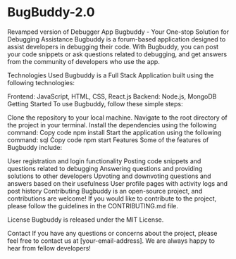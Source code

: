 # BugBuddy-2.0
Revamped version of Debugger App
Bugbuddy - Your One-stop Solution for Debugging Assistance
Bugbuddy is a forum-based application designed to assist developers in debugging their code. With Bugbuddy, you can post your code snippets or ask questions related to debugging, and get answers from the community of developers who use the app.

Technologies Used
Bugbuddy is a Full Stack Application built using the following technologies:

Frontend: JavaScript, HTML, CSS, React.js
Backend: Node.js, MongoDB
Getting Started
To use Bugbuddy, follow these simple steps:

Clone the repository to your local machine.
Navigate to the root directory of the project in your terminal.
Install the dependencies using the following command:
Copy code
npm install
Start the application using the following command:
sql
Copy code
npm start
Features
Some of the features of Bugbuddy include:

User registration and login functionality
Posting code snippets and questions related to debugging
Answering questions and providing solutions to other developers
Upvoting and downvoting questions and answers based on their usefulness
User profile pages with activity logs and post history
Contributing
Bugbuddy is an open-source project, and contributions are welcome! If you would like to contribute to the project, please follow the guidelines in the CONTRIBUTING.md file.

License
Bugbuddy is released under the MIT License.

Contact
If you have any questions or concerns about the project, please feel free to contact us at [your-email-address]. We are always happy to hear from fellow developers!